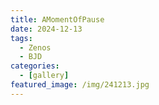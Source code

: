 ```yaml
---
title: AMomentOfPause
date: 2024-12-13
tags:
  - Zenos
  - BJD
categories:
  - [gallery]
featured_image: /img/241213.jpg
---
```

